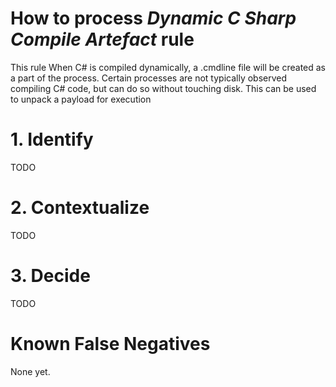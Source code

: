 # How to process *Dynamic C Sharp Compile Artefact* rule
This rule When C# is compiled dynamically, a .cmdline file will be created as a part of the process.
Certain processes are not typically observed compiling C# code, but can do so without touching disk.
This can be used to unpack a payload for execution

# 1. Identify
TODO

# 2. Contextualize
TODO

# 3. Decide
TODO

# Known False Negatives
None yet.
